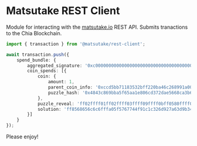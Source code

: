 # Matsutake REST Client

Module for interacting with the [matsutake.io](https://www.matsutake.io) REST API. Submits tranactions to the Chia Blockchain.

```TypeScript
import { transaction } from '@matsutake/rest-client';

await transaction.push({
    spend_bundle: {
        aggregated_signature: '0xc00000000000000000000000000000000000000000000000000000000000000000000000000000000000000000000000000000000000000000000000000000000000000000000000000000000000000000000000000000000000000000000000',
        coin_spends: [{
            coin: {
                amount: 1,
                parent_coin_info: '0xccd5bb71183532bff220ba46c268991a00000000000000000000000000004082',
                puzzle_hash: '0x4843c869bba5f65aa1e806cd372dae5668ca3b69640d067e86837ca96b324e71'
            },
            puzzle_reveal: 'ff02ffff01ff02ffff03ffff09ffff0bff0580ffff01a02cf24dba5fb0a30e26e83b2ac5b9e29e1b161e5c1fa7425e73043362938b982480ffff01ff04ffff04ff02ffff04ff0bffff04ff17ff80808080ff8080ffff01ff088080ff0180ffff04ffff0133ff018080',
            solution: 'ff8568656c6c6fffa05f5767744f91c1c326d927a63d9b34fa7035c10e3eb838c44e3afe127c1b7675ff0280'
        }]
    }
});
```

Please enjoy!